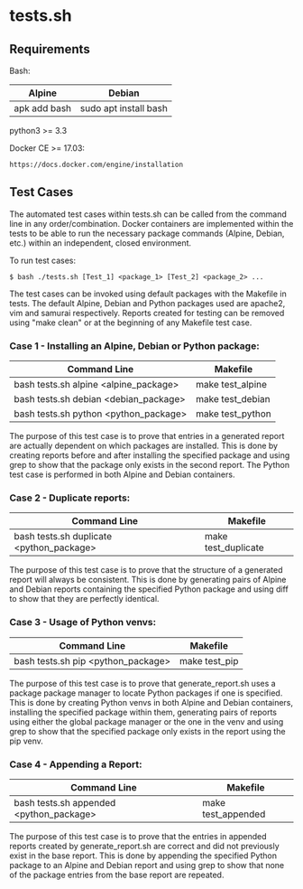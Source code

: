 # tests.sh

## Requirements

Bash:

Alpine | Debian
------ | ------
apk add bash | sudo apt install bash

python3 >= 3.3

Docker CE >= 17.03:

    https://docs.docker.com/engine/installation

## Test Cases

The automated test cases within tests.sh can be called from the command line in
any order/combination. Docker containers are implemented within the tests to be
able to run the necessary package commands (Alpine, Debian, etc.) within an
independent, closed environment.

To run test cases:

    $ bash ./tests.sh [Test_1] <package_1> [Test_2] <package_2> ...

The test cases can be invoked using default packages with the Makefile
in tests.  The default Alpine, Debian and Python packages used are
apache2, vim and samurai respectively. Reports created for testing can
be removed using "make clean" or at the beginning of any Makefile test
case.

### Case 1 - Installing an Alpine, Debian or Python package:

Command Line | Makefile
------------ | --------
bash tests.sh alpine <alpine_package> | make test_alpine
bash tests.sh debian <debian_package> | make test_debian
bash tests.sh python <python_package> | make test_python

The purpose of this test case is to prove that entries in a generated report are
actually dependent on which packages are installed. This is done by creating
reports before and after installing the specified package and using grep to show
that the package only exists in the second report. The Python test case is
performed in both Alpine and Debian containers.

### Case 2 - Duplicate reports:

Command Line | Makefile
------------ | --------
bash tests.sh duplicate <python_package> | make test_duplicate

The purpose of this test case is to prove that the structure of a generated
report will always be consistent. This is done by generating pairs of Alpine and
Debian reports containing the specified Python package and using diff to show
that they are perfectly identical.

### Case 3 - Usage of Python venvs:

Command Line | Makefile
------------ | --------
bash tests.sh pip <python_package> | make test_pip

The purpose of this test case is to prove that generate_report.sh uses a package
package manager to locate Python packages if one is specified. This is done by
creating Python venvs in both Alpine and Debian containers, installing the
specified package within them, generating pairs of reports using either the
global package manager or the one in the venv and using grep to show that the
specified package only exists in the report using the pip venv.

### Case 4 - Appending a Report:

Command Line | Makefile
------------ | --------
bash tests.sh appended <python_package> | make test_appended

The purpose of this test case is to prove that the entries in appended reports
created by generate_report.sh are correct and did not previously exist in the
base report. This is done by appending the specified Python package to an Alpine
and Debian report and using grep to show that none of the package entries from
the base report are repeated.

